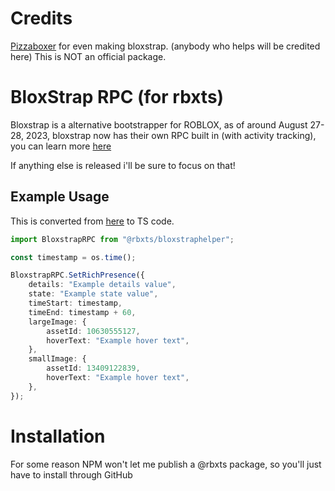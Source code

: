 # Credits

[Pizzaboxer](https://github.com/pizzaboxer) for even making bloxstrap. (anybody who helps will be credited here)
This is NOT an official package.

# BloxStrap RPC (for rbxts)

Bloxstrap is a alternative bootstrapper for ROBLOX, as of around August 27-28, 2023, bloxstrap now has their own RPC built in (with activity tracking), you can learn more [here](https://github.com/pizzaboxer/bloxstrap/wiki/What-is-activity-tracking%3F)

If anything else is released i'll be sure to focus on that!

## Example Usage

This is converted from [here](https://github.com/pizzaboxer/bloxstrap/wiki/Integrating-Bloxstrap-functionality-into-your-game#example-usage) to TS code.

```ts
import BloxstrapRPC from "@rbxts/bloxstraphelper";

const timestamp = os.time();

BloxstrapRPC.SetRichPresence({
	details: "Example details value",
	state: "Example state value",
	timeStart: timestamp,
	timeEnd: timestamp + 60,
	largeImage: {
		assetId: 10630555127,
		hoverText: "Example hover text",
	},
	smallImage: {
		assetId: 13409122839,
		hoverText: "Example hover text",
	},
});
```

# Installation

For some reason NPM won't let me publish a @rbxts package, so you'll just have to install through GitHub
